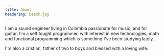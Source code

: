 ```yaml
---
title: About
headerImg: beach.jpg
---
```


I am a sound engineer living in Colombia passionate for music, and for guitar. I'm a self tought programmer, with interest in new technologies, math and functional programming which is something I've been studying lately.

I'm also a cristian, father of two to boys and blessed with a loving wife.
 




